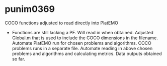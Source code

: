 # punim0369

COCO functions adjusted to read directly into PlatEMO
  - Functions are still lacking a PF. Will read in when obtained.
Adjusted Global.m that is used to include the COCO dimensions in the filename.
Automate PlatEMO run for chosen problems and algorithms. COCO problems runs in a separate file.
Automate reading in above chosen problems and algorithms and calculating metrics.
Data outputs obtained so far.
